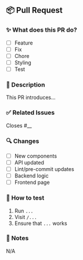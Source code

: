## 📦 Pull Request

### ✨ What does this PR do?
<!-- Describe the goal and scope of this pull request -->
- [ ] Feature
- [ ] Fix
- [ ] Chore
- [ ] Styling
- [ ] Test

### 📄 Description
<!-- Add a brief description of what’s inside the PR -->
This PR introduces...

### ✅ Related Issues
<!-- Link related issues -->
Closes #__

### 🔍 Changes
- [ ] New components
- [ ] API updated
- [ ] Lint/pre-commit updates
- [ ] Backend logic
- [ ] Frontend page

### 🧪 How to test
<!-- Describe how to test this change manually -->
1. Run `...`
2. Visit `/...`
3. Ensure that `...` works

### 🧠 Notes
<!-- Optional tips, tradeoffs, decisions -->
N/A